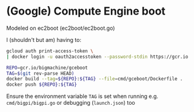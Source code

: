 # (Google) Compute Engine boot

Modeled on ec2boot (ec2boot/ec2boot.go)


I (shouldn't but am) having to:
```bash
gcloud auth print-access-token \
| docker login -u oauth2accesstoken --password-stdin https://gcr.io
```

```bash
REPO=gcr.io/bigmachine/gceboot
TAG=$(git rev-parse HEAD)
docker build --tag=${REPO}:${TAG} --file=cmd/gceboot/Dockerfile .
docker push ${REPO}:${TAG}
```

Ensure the environment variable `TAG` is set when running e.g. `cmd/bigpi/bigpi.go` or debugging (`launch.json`) too